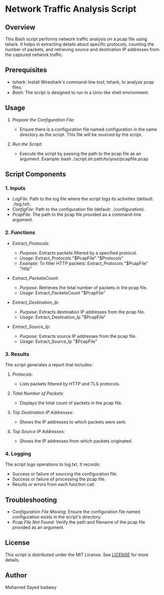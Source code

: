 # Network Traffic Analysis Script

## Overview

This Bash script performs network traffic analysis on a pcap file using tshark. It helps in extracting details about specific protocols, counting the number of packets, and retrieving source and destination IP addresses from the captured network traffic.

## Prerequisites

- *tshark*: Install Wireshark's command-line tool, tshark, to analyze pcap files.
- *Bash*: The script is designed to run in a Unix-like shell environment.

## Usage

1. *Prepare the Configuration File*:
   - Ensure there is a configuration file named configuration in the same directory as the script. This file will be sourced by the script.

2. *Run the Script*:
   - Execute the script by passing the path to the pcap file as an argument. Example:
     bash
     ./script.sh path/to/your/pcapfile.pcap
     

## Script Components

### 1. Inputs

- *LogFile*: Path to the log file where the script logs its activities (default: ./log.txt).
- *ConfigFile*: Path to the configuration file (default: ./configuration).
- *PcapFile*: The path to the pcap file provided as a command-line argument.

### 2. Functions

- *Extract_Protocols*:
  - *Purpose*: Extracts packets filtered by a specified protocol.
  - *Usage*: Extract_Protocols "$PcapFile" "$Protocols"
  - *Example*: To filter HTTP packets: Extract_Protocols "$PcapFile" "http"

- *Extract_PacketsCount*:
  - *Purpose*: Retrieves the total number of packets in the pcap file.
  - *Usage*: Extract_PacketsCount "$PcapFile"

- *Extract_Destination_Ip*:
  - *Purpose*: Extracts destination IP addresses from the pcap file.
  - *Usage*: Extract_Destination_Ip "$PcapFile"

- *Extract_Source_Ip*:
  - *Purpose*: Extracts source IP addresses from the pcap file.
  - *Usage*: Extract_Source_Ip "$PcapFile"

### 3. Results

The script generates a report that includes:

1. *Protocols*:
   - Lists packets filtered by HTTP and TLS protocols.

2. *Total Number of Packets*:
   - Displays the total count of packets in the pcap file.

3. *Top Destination IP Addresses*:
   - Shows the IP addresses to which packets were sent.

4. *Top Source IP Addresses*:
   - Shows the IP addresses from which packets originated.

### 4. Logging

The script logs operations to log.txt. It records:
- Success or failure of sourcing the configuration file.
- Success or failure of processing the pcap file.
- Results or errors from each function call.

## Troubleshooting

- *Configuration File Missing*: Ensure the configuration file named configuration exists in the script's directory.
- *Pcap File Not Found*: Verify the path and filename of the pcap file provided as an argument.

## License

This script is distributed under the MIT License. See [LICENSE](LICENSE) for more details.

## Author
Mohamed Sayed badawy


